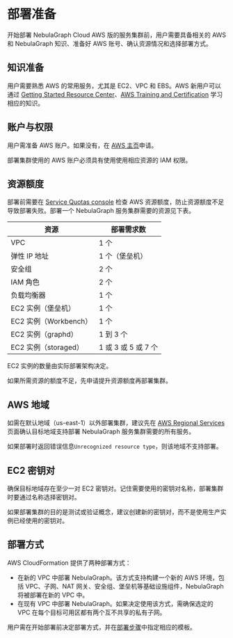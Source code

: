 # 部署准备

开始部署 NebulaGraph Cloud AWS 版的服务集群前，用户需要具备相关的 AWS 和 NebulaGraph 知识、准备好 AWS 账号、确认资源情况和选择部署方式。

## 知识准备

用户需要熟悉 AWS 的常用服务，尤其是 EC2、VPC 和 EBS。AWS 新用户可以通过 [Getting Started Resource Center](https://aws.amazon.com/getting-started/)、[AWS Training and Certification](https://aws.amazon.com/training/) 学习相应的知识。

## 账户与权限

用户需准备 AWS 账户。如果没有，在 [AWS 主页]( https://aws.amazon.com)申请。

部署集群使用的 AWS 账户必须具有使用使用相应资源的 IAM 权限。

## 资源额度

部署前需要在 [Service Quotas console](https://us-east-1.console.aws.amazon.com/servicequotas/home/) 检查 AWS 资源额度，防止资源额度不足导致部署失败。部署一个 NebulaGraph 服务集群需要的资源见下表。

| 资源 | 部署需求数 |
| - | - |
| VPC | 1 个 |
| 弹性 IP 地址 | 1 个（堡垒机） |
| 安全组 | 2 个 |
| IAM 角色 | 2 个 |
| 负载均衡器 | 1 个 |
| EC2 实例（堡垒机） | 1 个 |
| EC2 实例（Workbench） | 1 个 |
| EC2 实例（graphd） | 1 到 3 个 |
| EC2 实例（storaged） | 1 或 3 或 5 或 7 个 |

EC2 实例的数量由实际部署架构决定。

如果所需资源的额度不足，先申请提升资源额度再部署集群。

## AWS 地域

如需在默认地域（us-east-1）以外部署集群，建议先在 [AWS Regional Services](https://aws.amazon.com/about-aws/global-infrastructure/regional-product-services/) 页面确认目标地域支持部署 NebulaGraph 服务集群需要的所有服务。

如果部署时返回错误信息`Unrecognized resource type`，则该地域不支持部署。

## EC2 密钥对

确保目标地域存在至少一对 EC2 密钥对。记住需要使用的密钥对名称，部署集群时要通过名称选择密钥对。

如果部署集群的目的是测试或验证概念，建议创建新的密钥对，而不是使用生产实例已经使用的密钥对。

## 部署方式

AWS CloudFormation 提供了两种部署方式：

- 在新的 VPC 中部署 NebulaGraph。该方式支持构建一个新的 AWS 环境，包括 VPC、子网、NAT 网关、安全组、堡垒机等基础设施组件，NebulaGraph 将被部署在新的 VPC 中。
- 在现有 VPC 中部署 NebulaGraph。如果决定使用该方式，需确保选定的 VPC 在每个目标可用区都有两个互不共享的私有子网。

用户需在开始部署前决定部署方式，并在[部署步骤](4.aws-deployment-steps.md)中指定相应的模板。
